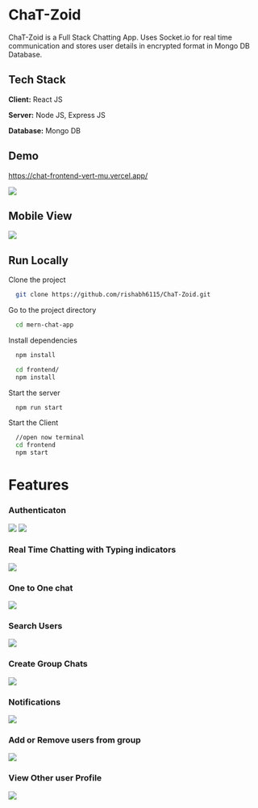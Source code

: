 
# ChaT-Zoid

ChaT-Zoid is a Full Stack Chatting App.
Uses Socket.io for real time communication and stores user details in encrypted format in Mongo DB Database.
## Tech Stack

**Client:** React JS

**Server:** Node JS, Express JS

**Database:** Mongo DB
  
## Demo

https://chat-frontend-vert-mu.vercel.app/

![](https://github.com/rishabh6115/MERN-Chat-App/blob/main/Screenshots/mainscreen.png?raw=true)


## Mobile View
![](https://github.com/rishabh6115/MERN-Chat-App/blob/main/Screenshots/3.PNG?raw=true)
## Run Locally

Clone the project

```bash
  git clone https://github.com/rishabh6115/ChaT-Zoid.git
```

Go to the project directory

```bash
  cd mern-chat-app
```

Install dependencies

```bash
  npm install
```

```bash
  cd frontend/
  npm install
```

Start the server

```bash
  npm run start
```
Start the Client

```bash
  //open now terminal
  cd frontend
  npm start
```

  
# Features

### Authenticaton
![](https://github.com/rishabh6115/MERN-Chat-App/blob/main/Screenshots/Login.png?raw=true)
![](https://github.com/rishabh6115/MERN-Chat-App/blob/main/Screenshots/Register.png?raw=true)
### Real Time Chatting with Typing indicators
![](https://github.com/rishabh6115/MERN-Chat-App/blob/main/Screenshots/typing.png?raw=true)
### One to One chat
![](https://github.com/rishabh6115/MERN-Chat-App/blob/main/Screenshots/one%20to%20one.png?raw=true)
### Search Users
![](https://github.com/rishabh6115/MERN-Chat-App/blob/main/Screenshots/search.png?raw=true)
### Create Group Chats
![](https://github.com/rishabh6115/MERN-Chat-App/blob/main/Screenshots/createa.png?raw=true)
### Notifications 
![](https://github.com/rishabh6115/MERN-Chat-App/blob/main/Screenshots/Notificaiotn.png?raw=true)
### Add or Remove users from group
![](https://github.com/rishabh6115/MERN-Chat-App/blob/main/Screenshots/remove.png?raw=true)
### View Other user Profile
![](https://github.com/rishabh6115/MERN-Chat-App/blob/main/Screenshots/view%20.png?raw=true)


  

